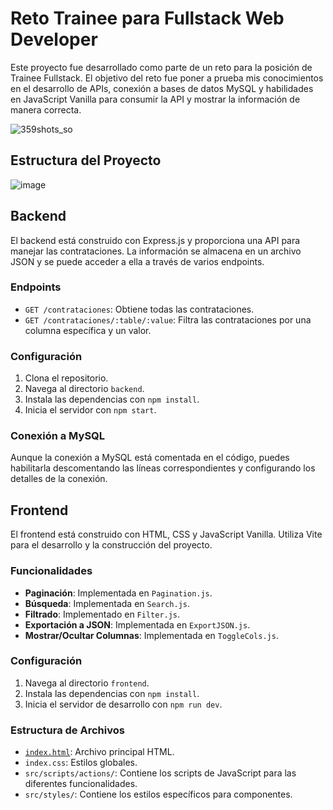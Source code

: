 # Reto Trainee para Fullstack Web Developer

Este proyecto fue desarrollado como parte de un reto para la posición de Trainee Fullstack. El objetivo del reto fue poner a prueba mis conocimientos en el desarrollo de APIs, conexión a bases de datos MySQL y habilidades en JavaScript Vanilla para consumir la API y mostrar la información de manera correcta.

![359shots_so](https://github.com/user-attachments/assets/00e5e03e-f08a-4e54-abc7-836ca51325b3)


## Estructura del Proyecto

![image](https://github.com/user-attachments/assets/f43ce81a-a59a-4374-8ad0-fd9b1b639ac0)


## Backend

El backend está construido con Express.js y proporciona una API para manejar las contrataciones. La información se almacena en un archivo JSON y se puede acceder a ella a través de varios endpoints.

### Endpoints

- `GET /contrataciones`: Obtiene todas las contrataciones.
- `GET /contrataciones/:table/:value`: Filtra las contrataciones por una columna específica y un valor.

### Configuración

1. Clona el repositorio.
2. Navega al directorio `backend`.
3. Instala las dependencias con `npm install`.
4. Inicia el servidor con `npm start`.

### Conexión a MySQL

Aunque la conexión a MySQL está comentada en el código, puedes habilitarla descomentando las líneas correspondientes y configurando los detalles de la conexión.

## Frontend

El frontend está construido con HTML, CSS y JavaScript Vanilla. Utiliza Vite para el desarrollo y la construcción del proyecto.

### Funcionalidades

- **Paginación**: Implementada en `Pagination.js`.
- **Búsqueda**: Implementada en `Search.js`.
- **Filtrado**: Implementado en `Filter.js`.
- **Exportación a JSON**: Implementada en `ExportJSON.js`.
- **Mostrar/Ocultar Columnas**: Implementada en `ToggleCols.js`.

### Configuración

1. Navega al directorio `frontend`.
2. Instala las dependencias con `npm install`.
3. Inicia el servidor de desarrollo con `npm run dev`.

### Estructura de Archivos

- [`index.html`](command:_github.copilot.openRelativePath?%5B%7B%22scheme%22%3A%22file%22%2C%22authority%22%3A%22%22%2C%22path%22%3A%22%2Fc%3A%2FUsers%2Fdanil%2FOneDrive%2FDocuments%2FWorkspace%2FMaquetaci%C3%B3n%20de%20la%20Interfaz%20gr%C3%A1fica%20en%20HTML%20GA5%20220501095%20AA1%20EV04%2FEYcontratcs%2FElyonChallenge-1%2Ffrontend%2Findex.html%22%2C%22query%22%3A%22%22%2C%22fragment%22%3A%22%22%7D%2C%22d1ec5cef-92d5-4cfc-a571-99482ea6cc76%22%5D "c:\Users\danil\OneDrive\Documents\Workspace\Maquetación de la Interfaz gráfica en HTML GA5 220501095 AA1 EV04\EYcontratcs\ElyonChallenge-1\frontend\index.html"): Archivo principal HTML.
- `index.css`: Estilos globales.
- `src/scripts/actions/`: Contiene los scripts de JavaScript para las diferentes funcionalidades.
- `src/styles/`: Contiene los estilos específicos para componentes.
